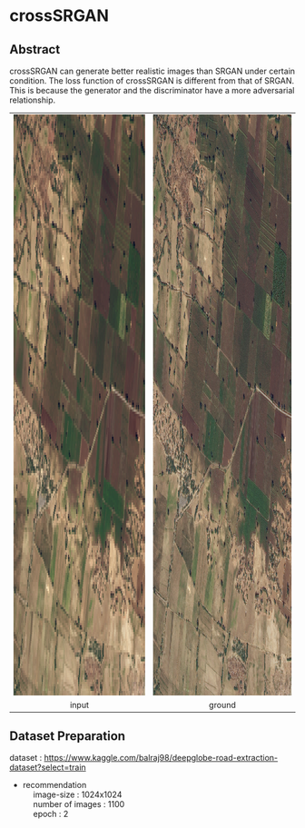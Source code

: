 # crossSRGAN

## Abstract
crossSRGAN can generate better realistic images than SRGAN under certain condition.
The loss function of crossSRGAN is different from that of SRGAN.
This is because the generator and the discriminator have a more adversarial relationship.

<table>
   <tr>
    <td><img src="images/input.png" width=1024 height=1024></td>
    <td><img src="images/ground.png" width=1024 height=1024></td>
   </tr>
   <tr>
    <td align="center">input</td>
    <td align="center">ground</td>
   </tr>
  </table>

## Dataset Preparation <br>
dataset : https://www.kaggle.com/balraj98/deepglobe-road-extraction-dataset?select=train
- recommendation <br>
&emsp; image-size : 1024x1024 <br>
&emsp; number of images : 1100 <br>
&emsp; epoch : 2

